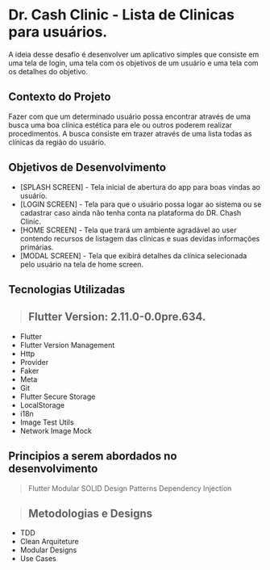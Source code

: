 # Dr. Cash Clinic - Lista de Clinicas para usuários.

A ideia desse desafio é desenvolver um aplicativo simples que consiste em uma tela de login, uma tela com os objetivos de um usuário e uma tela com os detalhes do objetivo.

## Contexto do Projeto

Fazer com que um determinado usuário possa encontrar através de uma busca uma boa clínica estética para ele ou outros poderem realizar procedimentos. 
A busca consiste em trazer através de uma lista todas as clínicas da região do usuário.


## Objetivos de Desenvolvimento

- [SPLASH SCREEN] - Tela inicial de abertura do app para boas vindas ao usuário.
- [LOGIN SCREEN] - Tela para que o usuário possa logar ao sistema ou se cadastrar caso ainda não tenha conta na plataforma do DR. Chash Clinic. 
- [HOME SCREEN] - Tela que trará um ambiente agradável ao user contendo recursos de listagem das clinicas e suas devidas informações primárias. 
- [MODAL SCREEN] - Tela que exibirá detalhes da clínica selecionada pelo usuário na tela de home screen. 


## Tecnologias Utilizadas

> ## Flutter Version: 2.11.0-0.0pre.634.

* Flutter
* Flutter Version Management
* Http
* Provider
* Faker
* Meta
* Git
* Flutter Secure Storage
* LocalStorage
* i18n
* Image Test Utils
* Network Image Mock

## Principios a serem abordados no desenvolvimento

> Flutter Modular
> SOLID
> Design Patterns
> Dependency Injection

> ## Metodologias e Designs

* TDD
* Clean Arquiteture
* Modular Designs
* Use Cases
